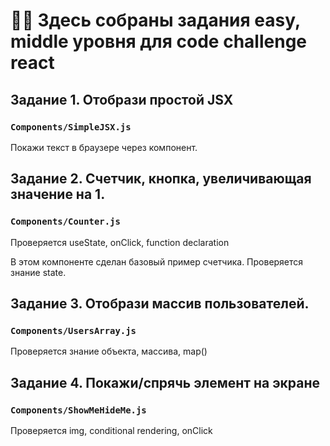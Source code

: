# 👩‍💻 Здесь собраны задания easy, middle уровня для code challenge react

## Задание 1. Отобрази простой JSX
### `Components/SimpleJSX.js`
Покажи текст в браузере через компонент.

## Задание 2. Счетчик, кнопка, увеличивающая значение на 1.
### `Components/Counter.js`
Проверяется useState, onClick, function declaration

В этом компоненте сделан базовый пример счетчика.
Проверяется знание state.

## Задание 3. Отобрази массив пользователей.
### `Components/UsersArray.js`
Проверяется знание объекта, массива, map()

## Задание 4. Покажи/спрячь элемент на экране
### `Components/ShowMeHideMe.js`
Проверяется img, conditional rendering, onClick



